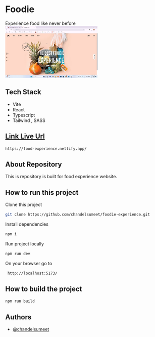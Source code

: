 # Foodie

Experience food like never before
![Food Experience](https://github.com/chandelsumeet/foodie-experience/blob/main/public/foodie-experience.gif)

## Tech Stack

- Vite
- React
- Typescript
- Tailwind , SASS

## [Link Live Url](https://food-experience.netlify.app/)

```sh
https://food-experience.netlify.app/
```

## About Repository

This is repository is built for food experience website.

## How to run this project

Clone this project

```sh
git clone https://github.com/chandelsumeet/foodie-experience.git
```

Install dependencies

```sh
npm i
```

Run project locally

```sh
npm run dev
```

On your browser go to

```sh
 http://localhost:5173/
```

## How to build the project

```sh
npm run build
```

## Authors

- [@chandelsumeet](https://github.com/chandelsumeet)
